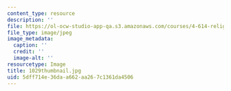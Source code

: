 ```yaml
---
content_type: resource
description: ''
file: https://ol-ocw-studio-app-qa.s3.amazonaws.com/courses/4-614-religious-architecture-and-islamic-cultures-fall-2002/5dff714e36daa662aa267c1361da4506_1029thumbnail.jpg
file_type: image/jpeg
image_metadata:
  caption: ''
  credit: ''
  image-alt: ''
resourcetype: Image
title: 1029thumbnail.jpg
uid: 5dff714e-36da-a662-aa26-7c1361da4506
---
```

